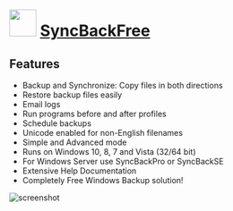 ﻿# <img src="https://cdn.jsdelivr.net/gh/chtof/chocolatey-packages/automatic/syncback/syncback.png" width="48" height="48"/> [SyncBackFree](https://chocolatey.org/packages/syncback)

## Features
- Backup and Synchronize: Copy files in both directions
- Restore backup files easily
- Email logs
- Run programs before and after profiles
- Schedule backups
- Unicode enabled for non-English filenames
- Simple and Advanced mode
- Runs on Windows 10, 8, 7 and Vista (32/64 bit)
- For Windows Server use SyncBackPro or SyncBackSE
- Extensive Help Documentation
- Completely Free Windows Backup solution!

![screenshot](https://cdn.jsdelivr.net/gh/chtof/chocolatey-packages/automatic/syncback/screenshot.png)